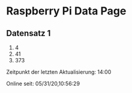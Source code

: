 
# Raspberry Pi Data Page
## Datensatz 1
1. 4
2. 41
3. 373

Zeitpunkt der letzten Aktualisierung: 14:00

Online seit: 05/31/20,10:56:29
    